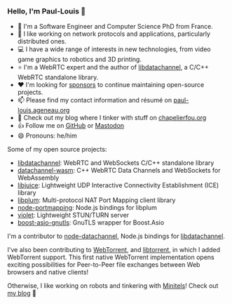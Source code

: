 ### Hello, I'm Paul-Louis :wave:

- :man: I'm a Software Engineer and Computer Science PhD from France.
- :telescope: I like working on network protocols and applications, particularly distributed ones.
- :computer: I have a wide range of interests in new technologies, from video game graphics to robotics and 3D printing.
- :star: I'm a WebRTC expert and the author of [libdatachannel](https://libdatachannel.org/), a C/C++ WebRTC standalone library.
- :hearts: I'm looking for [sponsors](https://github.com/sponsors/paullouisageneau) to continue maintaining open-source projects.
- :mailbox: Please find my contact information and résumé on [paul-louis.ageneau.org](https://paul-louis.ageneau.org/)
- :tophat: Check out my blog  where I tinker with stuff on [chapelierfou.org](https://chapelierfou.org/)
- :thumbsup: Follow me on [GitHub](https://github.com/paullouisageneau?tab=followers) or [Mastodon](https://fosstodon.org/@plajno)
- :smile: Pronouns: he/him

Some of my open source projects:

- [libdatachannel](https://github.com/paullouisageneau/libdatachannel): WebRTC and WebSockets C/C++ standalone library
- [datachannel-wasm](https://github.com/paullouisageneau/datachannel-wasm): C++ WebRTC Data Channels and WebSockets for WebAssembly
- [libjuice](https://github.com/paullouisageneau/libjuice): Lightweight UDP Interactive Connectivity Establishment (ICE) library
- [libplum](https://github.com/paullouisageneau/libplum): Multi-protocol NAT Port Mapping client library
- [node-portmapping](https://github.com/paullouisageneau/node-portmapping): Node.js bindings for libplum
- [violet](https://github.com/paullouisageneau/violet): Lightweight STUN/TURN server
- [boost-asio-gnutls](https://github.com/paullouisageneau/boost-asio-gnutls): GnuTLS wrapper for Boost.Asio

I'm a contributor to [node-datachannel](https://github.com/murat-dogan/node-datachannel), Node.js bindings for [libdatachannel](https://libdatachannel.org/).

I've also been contributing to [WebTorrent](https://webtorrent.io/), and [libtorrent](https://github.com/arvidn/libtorrent), in which I added WebTorrent support. This first native WebTorrent implementation opens exciting possibilities for Peer-to-Peer file exchanges between Web browsers and native clients!

Otherwise, I like working on robots and tinkering with [Minitels](https://en.wikipedia.org/wiki/Minitel)! Check out [my blog](https://chapelierfou.org/) :robot:

